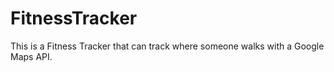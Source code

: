 # FitnessTracker
This is a Fitness Tracker that can track where someone walks with a Google Maps API.
